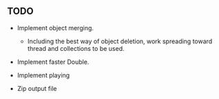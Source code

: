 ## TODO
- Implement object merging.
    - Including the best way of object deletion, work spreading toward thread and collections to be used.
- Implement faster Double.

- Implement playing
- Zip output file